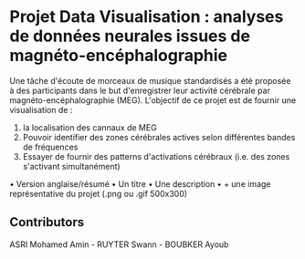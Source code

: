 # Projet Data Visualisation : analyses de données neurales issues de magnéto-encéphalographie

Une tâche d'écoute de morceaux de musique standardisés a été proposée à des participants dans le but d'enregistrer leur activité cérébrale par magnéto-encéphalographie (MEG). 
L'objectif de ce projet est de fournir une visualisation de :
1. la localisation des cannaux de MEG
2. Pouvoir identifier des zones cérébrales actives selon différentes bandes de fréquences
3. Essayer de fournir des patterns d'activations cérébraux (i.e. des zones s'activant simultanément)



•	Version anglaise/résumé
•	Un titre
•	Une description
•	+ une image représentative du projet (.png ou .gif 500x300)

##  Contributors

ASRI Mohamed Amin -
RUYTER Swann -
BOUBKER Ayoub 
